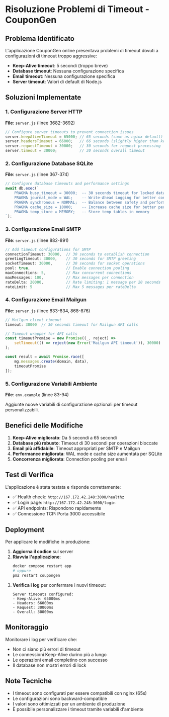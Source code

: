 # Risoluzione Problemi di Timeout - CouponGen

## Problema Identificato
L'applicazione CouponGen online presentava problemi di timeout dovuti a configurazioni di timeout troppo aggressive:

- **Keep-Alive timeout**: 5 secondi (troppo breve)
- **Database timeout**: Nessuna configurazione specifica
- **Email timeout**: Nessuna configurazione specifica
- **Server timeout**: Valori di default di Node.js

## Soluzioni Implementate

### 1. Configurazione Server HTTP
**File**: `server.js` (linee 3682-3692)

```javascript
// Configure server timeouts to prevent connection issues
server.keepAliveTimeout = 65000; // 65 seconds (same as nginx default)
server.headersTimeout = 66000;   // 66 seconds (slightly higher than keepAliveTimeout)
server.requestTimeout = 30000;   // 30 seconds for request processing
server.timeout = 30000;          // 30 seconds overall timeout
```

### 2. Configurazione Database SQLite
**File**: `server.js` (linee 367-374)

```javascript
// Configure database timeouts and performance settings
await db.exec(`
    PRAGMA busy_timeout = 30000;  -- 30 seconds timeout for locked database
    PRAGMA journal_mode = WAL;    -- Write-Ahead Logging for better concurrency
    PRAGMA synchronous = NORMAL;  -- Balance between safety and performance
    PRAGMA cache_size = 10000;    -- Increase cache size for better performance
    PRAGMA temp_store = MEMORY;   -- Store temp tables in memory
`);
```

### 3. Configurazione Email SMTP
**File**: `server.js` (linee 882-891)

```javascript
// Add timeout configurations for SMTP
connectionTimeout: 30000,  // 30 seconds to establish connection
greetingTimeout: 30000,    // 30 seconds for SMTP greeting
socketTimeout: 30000,      // 30 seconds for socket operations
pool: true,                // Enable connection pooling
maxConnections: 5,         // Max concurrent connections
maxMessages: 100,          // Max messages per connection
rateDelta: 20000,          // Rate limiting: 1 message per 20 seconds
rateLimit: 5               // Max 5 messages per rateDelta
```

### 4. Configurazione Email Mailgun
**File**: `server.js` (linee 833-834, 868-876)

```javascript
// Mailgun client timeout
timeout: 30000  // 30 seconds timeout for Mailgun API calls

// Timeout wrapper for API calls
const timeoutPromise = new Promise((_, reject) => 
    setTimeout(() => reject(new Error('Mailgun API timeout')), 30000)
);

const result = await Promise.race([
    mg.messages.create(domain, data),
    timeoutPromise
]);
```

### 5. Configurazione Variabili Ambiente
**File**: `env.example` (linee 83-94)

Aggiunte nuove variabili di configurazione opzionali per timeout personalizzabili.

## Benefici delle Modifiche

1. **Keep-Alive migliorato**: Da 5 secondi a 65 secondi
2. **Database più robusto**: Timeout di 30 secondi per operazioni bloccate
3. **Email più affidabile**: Timeout appropriati per SMTP e Mailgun
4. **Performance migliorata**: WAL mode e cache size aumentata per SQLite
5. **Concorrenza migliorata**: Connection pooling per email

## Test di Verifica

L'applicazione è stata testata e risponde correttamente:
- ✅ Health check: `http://167.172.42.248:3000/healthz`
- ✅ Login page: `http://167.172.42.248:3000/login`
- ✅ API endpoints: Rispondono rapidamente
- ✅ Connessione TCP: Porta 3000 accessibile

## Deployment

Per applicare le modifiche in produzione:

1. **Aggiorna il codice** sul server
2. **Riavvia l'applicazione**:
   ```bash
   docker compose restart app
   # oppure
   pm2 restart coupongen
   ```
3. **Verifica i log** per confermare i nuovi timeout:
   ```
   Server timeouts configured:
   - Keep-Alive: 65000ms
   - Headers: 66000ms
   - Request: 30000ms
   - Overall: 30000ms
   ```

## Monitoraggio

Monitorare i log per verificare che:
- Non ci siano più errori di timeout
- Le connessioni Keep-Alive durino più a lungo
- Le operazioni email completino con successo
- Il database non mostri errori di lock

## Note Tecniche

- I timeout sono configurati per essere compatibili con nginx (65s)
- Le configurazioni sono backward-compatible
- I valori sono ottimizzati per un ambiente di produzione
- È possibile personalizzare i timeout tramite variabili d'ambiente
